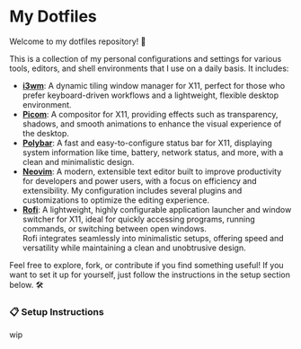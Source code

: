 # My Dotfiles

Welcome to my dotfiles repository! 🎉

This is a collection of my personal configurations and settings for various tools, editors, and shell environments that I use on a daily basis. It includes:

- [**i3wm**](https://i3wm.org/): A dynamic tiling window manager for X11, perfect for those who prefer keyboard-driven workflows and a lightweight, flexible desktop environment.
- [**Picom**](https://github.com/yshui/picom): A compositor for X11, providing effects such as transparency, shadows, and smooth animations to enhance the visual experience of the desktop.
- [**Polybar**](https://github.com/polybar/polybar): A fast and easy-to-configure status bar for X11, displaying system information like time, battery, network status, and more, with a clean and minimalistic design.
- [**Neovim**](https://neovim.io/): A modern, extensible text editor built to improve productivity for developers and power users, with a focus on efficiency and extensibility. My configuration includes several plugins and customizations to optimize the editing experience.
- [**Rofi**](https://github.com/davatorium/rofi): A lightweight, highly configurable application launcher and window switcher for X11, ideal for quickly accessing programs, running commands, or switching between open windows.  
  Rofi integrates seamlessly into minimalistic setups, offering speed and versatility while maintaining a clean and unobtrusive design.

Feel free to explore, fork, or contribute if you find something useful! If you want to set it up for yourself, just follow the instructions in the setup section below. 🛠️

### 📋 Setup Instructions

wip
